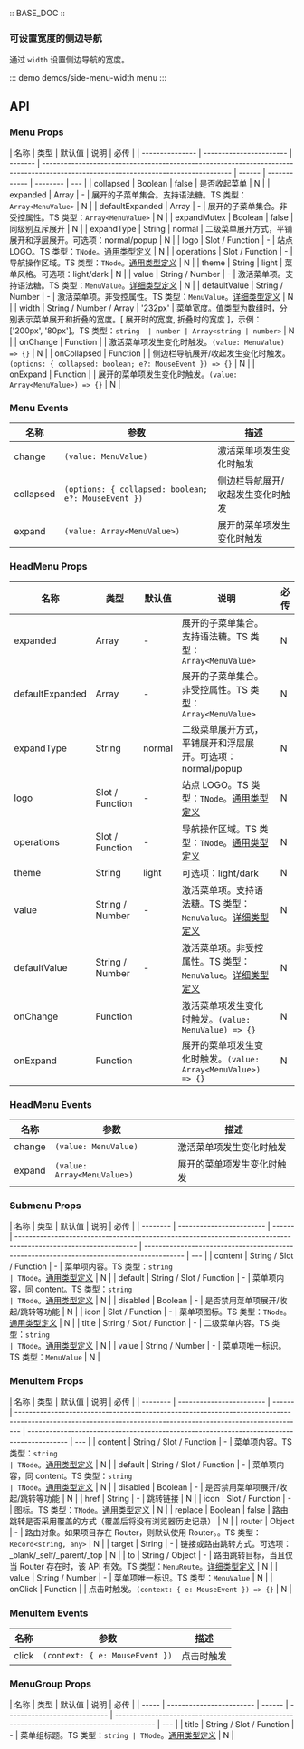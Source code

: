 :: BASE_DOC ::

### 可设置宽度的侧边导航

通过 `width` 设置侧边导航的宽度。

::: demo demos/side-menu-width menu
:::

## API

### Menu Props

| 名称            | 类型                    | 默认值  | 说明                                                                                                                               | 必传   |
| --------------- | ----------------------- | ------- | ---------------------------------------------------------------------------------------------------------------------------------- | ------ | ------------ | -------- | --- |
| collapsed       | Boolean                 | false   | 是否收起菜单                                                                                                                       | N      |
| expanded        | Array                   | -       | 展开的子菜单集合。支持语法糖。TS 类型：`Array<MenuValue>`                                                                          | N      |
| defaultExpanded | Array                   | -       | 展开的子菜单集合。非受控属性。TS 类型：`Array<MenuValue>`                                                                          | N      |
| expandMutex     | Boolean                 | false   | 同级别互斥展开                                                                                                                     | N      |
| expandType      | String                  | normal  | 二级菜单展开方式，平铺展开和浮层展开。可选项：normal/popup                                                                         | N      |
| logo            | Slot / Function         | -       | 站点 LOGO。TS 类型：`TNode`。[通用类型定义](https://github.com/Tencent/tdesign-vue/blob/develop/src/common.ts)                     | N      |
| operations      | Slot / Function         | -       | 导航操作区域。TS 类型：`TNode`。[通用类型定义](https://github.com/Tencent/tdesign-vue/blob/develop/src/common.ts)                  | N      |
| theme           | String                  | light   | 菜单风格。可选项：light/dark                                                                                                       | N      |
| value           | String / Number         | -       | 激活菜单项。支持语法糖。TS 类型：`MenuValue`。[详细类型定义](https://github.com/Tencent/tdesign-vue/tree/develop/src/menu/type.ts) | N      |
| defaultValue    | String / Number         | -       | 激活菜单项。非受控属性。TS 类型：`MenuValue`。[详细类型定义](https://github.com/Tencent/tdesign-vue/tree/develop/src/menu/type.ts) | N      |
| width           | String / Number / Array | '232px' | 菜单宽度。值类型为数组时，分别表示菜单展开和折叠的宽度。[ 展开时的宽度, 折叠时的宽度 ]，示例：['200px', '80px']。TS 类型：`string  | number | Array<string | number>` | N   |
| onChange        | Function                |         | 激活菜单项发生变化时触发。`(value: MenuValue) => {}`                                                                               | N      |
| onCollapsed     | Function                |         | 侧边栏导航展开/收起发生变化时触发。`(options: { collapsed: boolean; e?: MouseEvent }) => {}`                                       | N      |
| onExpand        | Function                |         | 展开的菜单项发生变化时触发。`(value: Array<MenuValue>) => {}`                                                                      | N      |

### Menu Events

| 名称      | 参数                                                | 描述                              |
| --------- | --------------------------------------------------- | --------------------------------- |
| change    | `(value: MenuValue)`                                | 激活菜单项发生变化时触发          |
| collapsed | `(options: { collapsed: boolean; e?: MouseEvent })` | 侧边栏导航展开/收起发生变化时触发 |
| expand    | `(value: Array<MenuValue>)`                         | 展开的菜单项发生变化时触发        |

### HeadMenu Props

| 名称            | 类型            | 默认值 | 说明                                                                                                                               | 必传 |
| --------------- | --------------- | ------ | ---------------------------------------------------------------------------------------------------------------------------------- | ---- |
| expanded        | Array           | -      | 展开的子菜单集合。支持语法糖。TS 类型：`Array<MenuValue>`                                                                          | N    |
| defaultExpanded | Array           | -      | 展开的子菜单集合。非受控属性。TS 类型：`Array<MenuValue>`                                                                          | N    |
| expandType      | String          | normal | 二级菜单展开方式，平铺展开和浮层展开。可选项：normal/popup                                                                         | N    |
| logo            | Slot / Function | -      | 站点 LOGO。TS 类型：`TNode`。[通用类型定义](https://github.com/Tencent/tdesign-vue/blob/develop/src/common.ts)                     | N    |
| operations      | Slot / Function | -      | 导航操作区域。TS 类型：`TNode`。[通用类型定义](https://github.com/Tencent/tdesign-vue/blob/develop/src/common.ts)                  | N    |
| theme           | String          | light  | 可选项：light/dark                                                                                                                 | N    |
| value           | String / Number | -      | 激活菜单项。支持语法糖。TS 类型：`MenuValue`。[详细类型定义](https://github.com/Tencent/tdesign-vue/tree/develop/src/menu/type.ts) | N    |
| defaultValue    | String / Number | -      | 激活菜单项。非受控属性。TS 类型：`MenuValue`。[详细类型定义](https://github.com/Tencent/tdesign-vue/tree/develop/src/menu/type.ts) | N    |
| onChange        | Function        |        | 激活菜单项发生变化时触发。`(value: MenuValue) => {}`                                                                               | N    |
| onExpand        | Function        |        | 展开的菜单项发生变化时触发。`(value: Array<MenuValue>) => {}`                                                                      | N    |

### HeadMenu Events

| 名称   | 参数                        | 描述                       |
| ------ | --------------------------- | -------------------------- |
| change | `(value: MenuValue)`        | 激活菜单项发生变化时触发   |
| expand | `(value: Array<MenuValue>)` | 展开的菜单项发生变化时触发 |

### Submenu Props

| 名称     | 类型                     | 默认值 | 说明                                                                                                            | 必传                                                                                      |
| -------- | ------------------------ | ------ | --------------------------------------------------------------------------------------------------------------- | ----------------------------------------------------------------------------------------- | --- |
| content  | String / Slot / Function | -      | 菜单项内容。TS 类型：`string                                                                                    | TNode`。[通用类型定义](https://github.com/Tencent/tdesign-vue/blob/develop/src/common.ts) | N   |
| default  | String / Slot / Function | -      | 菜单项内容，同 content。TS 类型：`string                                                                        | TNode`。[通用类型定义](https://github.com/Tencent/tdesign-vue/blob/develop/src/common.ts) | N   |
| disabled | Boolean                  | -      | 是否禁用菜单项展开/收起/跳转等功能                                                                              | N                                                                                         |
| icon     | Slot / Function          | -      | 菜单项图标。TS 类型：`TNode`。[通用类型定义](https://github.com/Tencent/tdesign-vue/blob/develop/src/common.ts) | N                                                                                         |
| title    | String / Slot / Function | -      | 二级菜单内容。TS 类型：`string                                                                                  | TNode`。[通用类型定义](https://github.com/Tencent/tdesign-vue/blob/develop/src/common.ts) | N   |
| value    | String / Number          | -      | 菜单项唯一标识。TS 类型：`MenuValue`                                                                            | N                                                                                         |

### MenuItem Props

| 名称     | 类型                     | 默认值 | 说明                                                                                                                                                          | 必传                                                                                      |
| -------- | ------------------------ | ------ | ------------------------------------------------------------------------------------------------------------------------------------------------------------- | ----------------------------------------------------------------------------------------- | --- |
| content  | String / Slot / Function | -      | 菜单项内容。TS 类型：`string                                                                                                                                  | TNode`。[通用类型定义](https://github.com/Tencent/tdesign-vue/blob/develop/src/common.ts) | N   |
| default  | String / Slot / Function | -      | 菜单项内容，同 content。TS 类型：`string                                                                                                                      | TNode`。[通用类型定义](https://github.com/Tencent/tdesign-vue/blob/develop/src/common.ts) | N   |
| disabled | Boolean                  | -      | 是否禁用菜单项展开/收起/跳转等功能                                                                                                                            | N                                                                                         |
| href     | String                   | -      | 跳转链接                                                                                                                                                      | N                                                                                         |
| icon     | Slot / Function          | -      | 图标。TS 类型：`TNode`。[通用类型定义](https://github.com/Tencent/tdesign-vue/blob/develop/src/common.ts)                                                     | N                                                                                         |
| replace  | Boolean                  | false  | 路由跳转是否采用覆盖的方式（覆盖后将没有浏览器历史记录）                                                                                                      | N                                                                                         |
| router   | Object                   | -      | 路由对象。如果项目存在 Router，则默认使用 Router。。TS 类型：`Record<string, any>`                                                                            | N                                                                                         |
| target   | String                   | -      | 链接或路由跳转方式。可选项：\_blank/\_self/\_parent/\_top                                                                                                     | N                                                                                         |
| to       | String / Object          | -      | 路由跳转目标，当且仅当 Router 存在时，该 API 有效。TS 类型：`MenuRoute`。[详细类型定义](https://github.com/Tencent/tdesign-vue/tree/develop/src/menu/type.ts) | N                                                                                         |
| value    | String / Number          | -      | 菜单项唯一标识。TS 类型：`MenuValue`                                                                                                                          | N                                                                                         |
| onClick  | Function                 |        | 点击时触发。`(context: { e: MouseEvent }) => {}`                                                                                                              | N                                                                                         |

### MenuItem Events

| 名称  | 参数                           | 描述       |
| ----- | ------------------------------ | ---------- |
| click | `(context: { e: MouseEvent })` | 点击时触发 |

### MenuGroup Props

| 名称  | 类型                     | 默认值 | 说明                         | 必传                                                                                      |
| ----- | ------------------------ | ------ | ---------------------------- | ----------------------------------------------------------------------------------------- | --- |
| title | String / Slot / Function | -      | 菜单组标题。TS 类型：`string | TNode`。[通用类型定义](https://github.com/Tencent/tdesign-vue/blob/develop/src/common.ts) | N   |
